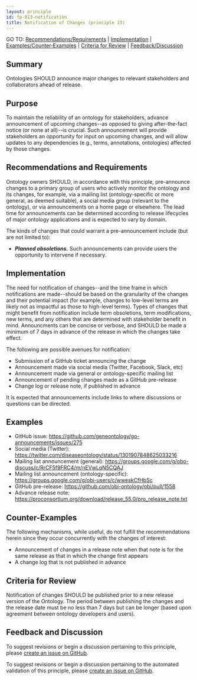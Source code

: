 ```yaml
---
layout: principle
id: fp-013-notification
title: Notification of Changes (principle 13)
---
```


GO TO: [Recommendations/Requirements](#recommendations-and-requirements) &#124; [Implementation](#implementation) &#124; [Examples/Counter&#8209;Examples](#examples) &#124; [Criteria&nbsp;for&nbsp;Review](#criteria-for-review) &#124; [Feedback/Discussion](#feedback-and-discussion)

Summary
-------

Ontologies SHOULD announce major changes to relevant stakeholders and collaborators ahead of release.

Purpose
-------

To maintain the reliability of an ontology for stakeholders, advance announcement of upcoming changes--as
opposed to giving after-the-fact notice (or none at all)--is crucial. Such announcement will provide stakeholders an opportunity for input on upcoming changes,
and will allow updates to any dependencies (e.g., terms, annotations, ontologies) affected by those changes.

Recommendations and Requirements
-------
Ontology owners SHOULD, in accordance with this principle, pre-announce changes to a primary group of users who actively monitor the ontology and its changes, for example, via a mailing list (ontology-specific or more general, as deemed suitable), a social media group (relevant to the ontology), or via announcements on a home page or elsewhere. The lead time for announcements can be determined according to release lifecycles of major ontology applications and is expected to vary by domain.

The kinds of changes that could warrant a pre-announcement include (but are not limited to):
- <i><b>Planned obsoletions.</i></b> Such announcements can provide users the opportunity to intervene if necessary.

Implementation
--------------

The need for notification of changes--and the time frame in which notifications are made--should be based on the granularity of the changes and their potential impact
(for example, changes to low-level terms are likely not as impactful as those to high-level terms). Types of changes that might benefit from notification include term
obsoletions, term modifications, new terms, and any others that are determined with stakeholder benefit in mind. Announcments can be concise or verbose, and
SHOULD be made a minimum of 7 days in advance of the release in which the changes take effect.

The following are possible avenues for notification:
* Submission of a GitHub ticket announcing the change
* Announcement made via social media (Twitter, Facebook, Slack, etc)
* Announcement made via general or ontology-specific mailing list
* Announcement of pending changes made as a GitHub pre-release
* Change log or release note, if published in advance

It is expected that announcements include links to where discussions or questions can be directed.

Examples
--------

- GitHub issue: https://github.com/geneontology/go-announcements/issues/275
- Social media (Twitter): https://twitter.com/diseaseontology/status/1301907848625033216
- Mailing list announcement (general): https://groups.google.com/g/obo-discuss/c/RrCF5f9FRC4/m/nEVwLqN5CQAJ
- Mailing list announcement (ontology-specific): https://groups.google.com/g/obi-users/c/wweskCfHbSc
- GitHub pre-release: https://github.com/obi-ontology/obi/pull/1558
- Advance release note: https://proconsortium.org/download/release_55.0/pro_release_note.txt

Counter-Examples
----------------

The following mechanisms, while useful, do not fulfill the recommendations herein since they occur concurrently with the changes of interest:

- Announcement of changes in a release note when that note is for the same release as that in which the change first appears
- A change log that is not published in advance

Criteria for Review
-------------------

Notification of changes SHOULD be published prior to a new release version of the Ontology. The period between publishing the changes
and the release date must be no less than 7 days but can be longer (based upon agreement between ontology developers and users).

## Feedback and Discussion

To suggest revisions or begin a discussion pertaining to this principle, please [create an issue on GitHub](https://github.com/OBOFoundry/OBOFoundry.github.io/issues/new?labels=attn%3A+Editorial+WG,principles&title=Principle+%2313+%22Notification%22+%3CENTER+ISSUE+TITLE%3E).

To suggest revisions or begin a discussion pertaining to the automated validation of this principle, please [create an issue on GitHub](https://github.com/OBOFoundry/OBOFoundry.github.io/issues/new?labels=attn%3A+Technical+WG,automated+validation+of+principles&title=Principle+%2313+%22Notification%22+-+automated+validation+%3CENTER+ISSUE+TITLE%3E).

